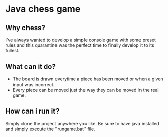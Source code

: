 # Java chess game

## Why chess?

I've always wanted to develop a simple console game with some preset rules and this quarantine was the perfect time to finally develop it to its fullest.

## What can it do?

- The board is drawn everytime a piece has been moved or when a given input was incorrect.
- Every piece can be moved just the way they can be moved in the real game.

## How can i run it?

Simply clone the project anywhere you like. Be sure to have java installed and simply execute the "rungame.bat" file.
